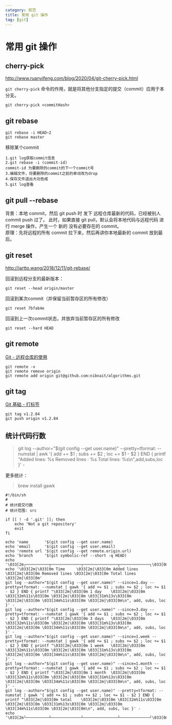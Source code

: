 ```yaml
---
category: 规范
title: 常用 git 操作
tag: [git]
---
```

# 常用 git 操作

## cherry-pick

http://www.ruanyifeng.com/blog/2020/04/git-cherry-pick.html

`git cherry-pick` 命令的作用，就是将其他分支指定的提交（commit）应用于本分支。

```
git cherry-pick <commitHash>
```

## git rebase

```
git rebase -i HEAD~2
git rebase master
```

移除某个commit

```
1.git log获取commit信息 
2.git rebase -i (commit-id) 
commit-id 为要删除的commit的下一个commit号 
3.编辑文件，将要删除的commit之前的单词改为drop 
4.保存文件退出大功告成 
5.git log查看
```

## git pull --rebase
背景：本地 commit，然后 git push 时 发下 远程仓库最新的代码，已经被别人 commit push 过了。
此时，如果直接 git pull，默认会将本地代码与远程代码 进行 merge 操作，产生一个 新的 没有必要存在的 commit。  
原理：先将远程的所有 commit 拉下来，然后再讲你本地最新的 commit 放到最后。

## git reset
<http://jartto.wang/2018/12/11/git-rebase/> 

回滚到远程分支的最新版本：
```
git reset --head origin/master
```

回滚到某次commit（并保留当前暂存区的所有修改）
```
git reset 7bfab4e
```

回滚到上一次commit状态，并放弃当前暂存区的所有修改
```
git reset --hard HEAD
```

## git remote
[Git - 远程仓库的使用](https://git-scm.com/book/zh/v2/Git-基础-远程仓库的使用)

```
git remote -v
git remote remove origin
git remote add origin git@github.com:nibnait/algorithms.git
```

## git tag
[Git 基础 - 打标签](https://git-scm.com/book/zh/v2/Git-基础-打标签)

```
git tag v1.2.84
git push origin v1.2.84
```

## 统计代码行数

> git log --author="$(git config --get user.name)" --pretty=tformat: --numstat | awk '{ add += $1 ; subs += $2 ; loc += $1 - $2 } END { printf "Added lines: %s Removed lines : %s Total lines: %s\n",add,subs,loc }' -

更多统计：

> brew install gawk

```
#!/bin/sh
#
# 统计提交行数
# 统计范围: src

if [[ ! -d '.git' ]]; then
    echo 'Not a git repository'
    exit
fi

echo 'name       '$(git config --get user.name)
echo 'email      '$(git config --get user.email)
echo 'remote url '$(git config --get remote.origin.url)
echo 'branch     '$(git symbolic-ref --short -q HEAD)
echo '\033[2m┌──────────┬─────────────┬───────────────┬─────────────┐\033[0m'
echo '\033[2m|\033[0m Time     \033[2m|\033[0m Added lines \033[2m|\033[0m Removed lines \033[2m|\033[0m Total lines \033[2m|\033[0m'
git log --author="$(git config --get user.name)" --since=1.day --pretty=tformat: --numstat | gawk '{ add += $1 ; subs += $2 ; loc += $1 - $2 } END { printf "\033[2m|\033[0m 1 day    \033[2m|\033[0m \033[32m%11s\033[0m \033[2m|\033[0m \033[31m%13s\033[0m \033[2m|\033[0m \033[34m%11s\033[0m \033[2m|\033[0m\n", add, subs, loc }' -
git log --author="$(git config --get user.name)" --since=3.day --pretty=tformat: --numstat | gawk '{ add += $1 ; subs += $2 ; loc += $1 - $2 } END { printf "\033[2m|\033[0m 3 days   \033[2m|\033[0m \033[32m%11s\033[0m \033[2m|\033[0m \033[31m%13s\033[0m \033[2m|\033[0m \033[34m%11s\033[0m \033[2m|\033[0m\n", add, subs, loc }' -
git log --author="$(git config --get user.name)" --since=1.week --pretty=tformat: --numstat | gawk '{ add += $1 ; subs += $2 ; loc += $1 - $2 } END { printf "\033[2m|\033[0m 1 week   \033[2m|\033[0m \033[32m%11s\033[0m \033[2m|\033[0m \033[31m%13s\033[0m \033[2m|\033[0m \033[34m%11s\033[0m \033[2m|\033[0m\n", add, subs, loc }' -
git log --author="$(git config --get user.name)" --since=1.month --pretty=tformat: --numstat | gawk '{ add += $1 ; subs += $2 ; loc += $1 - $2 } END { printf "\033[2m|\033[0m 1 month  \033[2m|\033[0m \033[32m%11s\033[0m \033[2m|\033[0m \033[31m%13s\033[0m \033[2m|\033[0m \033[34m%11s\033[0m \033[2m|\033[0m\n", add, subs, loc }' -
git log --author="$(git config --get user.name)" --pretty=tformat: --numstat | gawk '{ add += $1 ; subs += $2 ; loc += $1 - $2 } END { printf "\033[2m|\033[0m total    \033[2m|\033[0m \033[32m%11s\033[0m \033[2m|\033[0m \033[31m%13s\033[0m \033[2m|\033[0m \033[34m%11s\033[0m \033[2m|\033[0m\n", add, subs, loc }' -
echo '\033[2m└──────────┴─────────────┴───────────────┴─────────────┘\033[0m'


```
